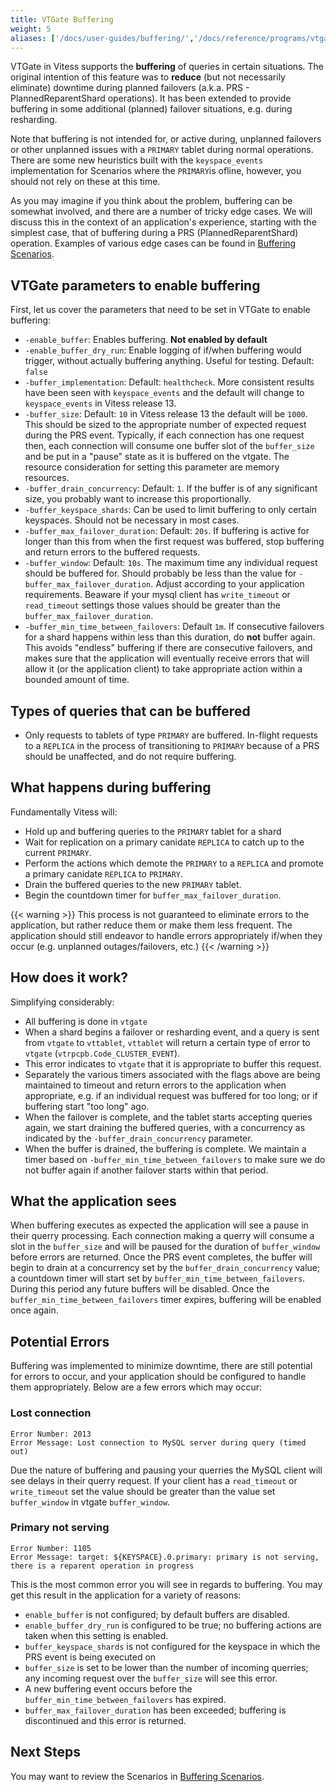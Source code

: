 ```yaml
---
title: VTGate Buffering
weight: 5
aliases: ['/docs/user-guides/buffering/','/docs/reference/programs/vtgate']
---
```


VTGate in Vitess supports the **buffering** of queries in certain situations.
The original intention of this feature was to **reduce** (but not necessarily
eliminate) downtime during planned failovers (a.k.a. PRS -
PlannedReparentShard operations).  It has been extended to provide buffering
in some additional (planned) failover situations, e.g. during resharding.

Note that buffering is not intended for, or active during, unplanned failovers
or other unplanned issues with a `PRIMARY` tablet during normal operations.
There are some new heuristics built with the `keyspace_events` implementation
for Scenarios where the `PRIMARY`is ofline, however, you should not rely on
these at this time.

As you may imagine if you think about the problem, buffering can be
somewhat involved, and there are a number of tricky edge cases. We will
discuss this in the context of an application's experience, starting with
the simplest case, that of buffering during a PRS (PlannedReparentShard)
operation. Examples of various edge cases can be found in
[Buffering Scenarios](/docs/user-guides/configuration-advanced/buffering-scenarios/).

## VTGate parameters to enable buffering

First, let us cover the parameters that need to be set in VTGate to enable
buffering:
  * `-enable_buffer`:  Enables buffering.  **Not enabled by default**
  * `-enable_buffer_dry_run`:  Enable logging of if/when buffering would
  trigger, without actually buffering anything. Useful for testing.
  Default: `false`
  * `-buffer_implementation`:  Default: `healthcheck`.  More consistent results
  have been seen with `keyspace_events` and the default will change to
  `keyspace_events` in Vitess release 13.
  * `-buffer_size`:  Default: `10` in Vitess release 13 the default will be
  `1000`. This should be sized to the appropriate number of expected request
  during the PRS event. Typically, if each connection has one request then, each
  connection will consume one buffer slot of the `buffer_size` and be put in a
  "pause" state as it is buffered on the vtgate. The resource consideration
  for setting this parameter are memory resources.
  * `-buffer_drain_concurrency`:  Default: `1`.  If the buffer is of any
  significant size, you probably want to increase this proportionally.
  * `-buffer_keyspace_shards`:  Can be used to limit buffering to only
  certain keyspaces. Should not be necessary in most cases.
  * `-buffer_max_failover_duration`:  Default: `20s`.  If buffering is active
  for longer than this from when the first request was buffered, stop buffering
  and return errors to the buffered requests.
  * `-buffer_window`: Default: `10s`.  The maximum time any individual request
  should be buffered for. Should probably be less than the value for
  `-buffer_max_failover_duration`. Adjust according to your application
  requirements. Beaware if your mysql client has  `write_timeout` or
  `read_timeout` settings those values should be greater than the
  `buffer_max_failover_duration`.
  * `-buffer_min_time_between_failovers`: Default `1m`. If consecutive
  failovers for a shard happens within less than this duration, do **not**
  buffer again. This avoids "endless" buffering if there are consecutive
  failovers, and makes sure that the application will eventually receive
  errors that will allow it (or the application client) to take appropriate
  action within a bounded amount of time.

## Types of queries that can be buffered

 * Only requests to tablets of type `PRIMARY` are buffered. In-flight requests
 to a `REPLICA` in the process of transitioning to `PRIMARY` because of a PRS
 should be unaffected, and do not require buffering.

## What happens during buffering

Fundamentally Vitess will:
 * Hold up and buffering queries to the `PRIMARY` tablet for a shard
 * Wait for replication on a primary canidate `REPLICA` to catch up to the
 current `PRIMARY`.
 * Perform the actions which demote the `PRIMARY` to a `REPLICA` and promote a
 primary canidate `REPLICA` to `PRIMARY`.
 * Drain the buffered queries to the new `PRIMARY` tablet.
 * Begin the countdown timer for `buffer_max_failover_duration`.

 {{< warning >}}
This process is not guaranteed to eliminate errors to the application, but
rather reduce them or make them less frequent. The application should still
endeavor to handle errors appropriately if/when they occur (e.g. unplanned
outages/failovers, etc.)
{{< /warning >}}


## How does it work?

Simplifying considerably:
  * All buffering is done in `vtgate`
  * When a shard begins a failover or resharding event, and a query is sent
  from `vtgate` to `vttablet`, `vttablet` will return a certain type of error
  to `vtgate` (`vtrpcpb.Code_CLUSTER_EVENT`).
  * This error indicates to `vtgate` that it is appropriate to buffer this
  request.
  * Separately the various timers associated with the flags above are being
  maintained to timeout and return errors to the application when appropriate,
  e.g. if an individual request was buffered for too long;  or if buffering
  start "too long" ago.
  * When the failover is complete, and the tablet starts accepting queries
  again, we start draining the buffered queries, with a concurrency as
  indicated by the `-buffer_drain_concurrency` parameter.
  * When the buffer is drained, the buffering is complete.  We maintain a
  timer based on `-buffer_min_time_between_failovers` to make sure we
  do not buffer again if another failover starts within that period.


## What the application sees

When buffering executes as expected the application will see a pause in their
querry processing. Each connection making a querry will consume a slot in the
`buffer_size` and will be paused for the duration of `buffer_window` before
errors are returned. Once the PRS event completes, the buffer will begin to
drain at a concurrency set by the `buffer_drain_concurrency` value; a countdown
timer will start set by `buffer_min_time_between_failovers`. During this period
any future buffers will be disabled. Once the
`buffer_min_time_between_failovers` timer expires, buffering will be enabled
once again.

## Potential Errors
Buffering was implemented to minimize downtime, there are still potential for
errors to occur, and your application should be configured to handle them
appropriately. Below are a few errors which may occur:

### Lost connection
```
Error Number: 2013
Error Message: Lost connection to MySQL server during query (timed out)
```

Due the nature of buffering and pausing your querries the MySQL client will see
delays in their querry request. If your client has a `read_timeout` or
`write_timeout` set the value should be greater than the value set
`buffer_window` in vtgate `buffer_window`.

### Primary not serving
```
Error Number: 1105
Error Message: target: ${KEYSPACE}.0.primary: primary is not serving, there is a reparent operation in progress
```

This is the most common error you will see in regards to buffering. You may get
this result in the application for a variety of reasons:
* `enable_buffer` is not configured; by default buffers are disabled.
* `enable_buffer_dry_run` is configured to be true; no buffering actions are
taken when this setting is enabled.
* `buffer_keyspace_shards` is not configured for the keyspace in which the
PRS event is being executed on
* `buffer_size` is set to be lower than the number of incoming querries; any
incoming request over the `buffer_size` will see this error.
* A new buffering event occurs before the `buffer_min_time_between_failovers`
has expired.
* `buffer_max_failover_duration` has been exceeded; buffering is discontinued
and this error is returned.

## Next Steps
You may want to review the Scenarios in
[Buffering Scenarios](/docs/user-guides/configuration-advanced/buffering-scenarios/).
